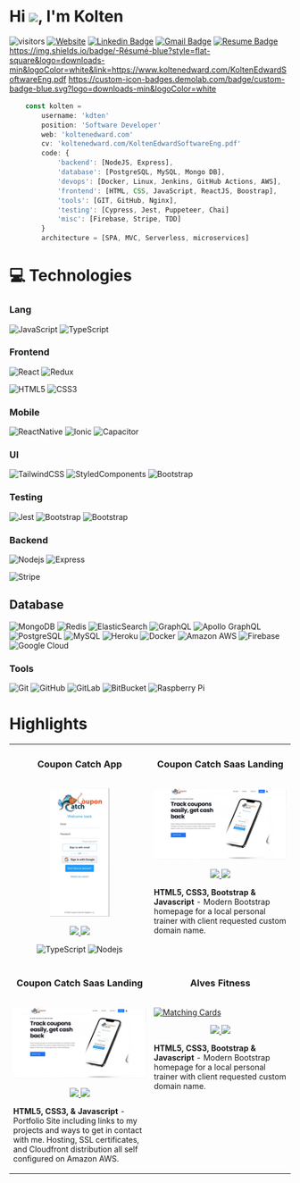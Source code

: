 <h1 align="left">Hi <img src="https://raw.githubusercontent.com/aemmadi/aemmadi/master/wave.gif" width="30">, I'm Kolten</h1>

![visitors](https://visitor-badge.laobi.icu/badge?page_id=kdten)
[![Website](https://img.shields.io/badge/-koltenedward.com-informational?style=flat-square&color=purple&logo=vercel&logoColor=white)](https://koltenedward.com)
[![Linkedin Badge](https://img.shields.io/badge/-Kolten_Edward-blue?style=flat-square&logo=Linkedin&logoColor=white&link=https://www.linkedin.com/in/koltenedward/)](https://www.linkedin.com/in/koltenedward/)
[![Gmail Badge](https://img.shields.io/badge/-koltenedward@proton.me-c14438?style=flat-square&logo=Gmail&logoColor=white&link=mailto:koltenedward@proton.me)](mailto:koltenedward@proton.me)
[![Resume Badge](https://custom-icon-badges.demolab.com/badge/custom-badge-blue.svg?logo=downloads-min&logoColor=white)](https://www.koltenedward.com/KoltenEdwardSoftwareEng.pdf)
https://img.shields.io/badge/-Résumé-blue?style=flat-square&logo=downloads-min&logoColor=white&link=https://www.koltenedward.com/KoltenEdwardSoftwareEng.pdf
https://custom-icon-badges.demolab.com/badge/custom-badge-blue.svg?logo=downloads-min&logoColor=white

```javascript
    const kolten =
        username: 'kdten'
        position: 'Software Developer'
        web: 'koltenedward.com'
        cv: 'koltenedward.com/KoltenEdwardSoftwareEng.pdf'
        code: {
            'backend': [NodeJS, Express],
            'database': [PostgreSQL, MySQL, Mongo DB],
            'devops': [Docker, Linux, Jenkins, GitHub Actions, AWS],
            'frontend': [HTML, CSS, JavaScript, ReactJS, Boostrap],
            'tools': [GIT, GitHub, Nginx],
            'testing': [Cypress, Jest, Puppeteer, Chai]
            'misc': [Firebase, Stripe, TDD]
        }
        architecture = [SPA, MVC, Serverless, microservices]
```
# 💻 Technologies
### Lang
![JavaScript](https://img.shields.io/badge/-JavaScript-black?style=flat-square&logo=javascript)
![TypeScript](https://img.shields.io/badge/-TypeScript-007ACC?style=flat-square&logo=typescript&logoColor=white)

### Frontend
![React](https://img.shields.io/badge/-React-black?style=flat-square&logo=react)
![Redux](https://img.shields.io/badge/-Redux-593D88?style=flat-square&logo=redux)

![HTML5](https://img.shields.io/badge/-HTML5-E34F26?style=flat-square&logo=html5&logoColor=white)
![CSS3](https://img.shields.io/badge/-CSS3-1572B6?style=flat-square&logo=css3)

### Mobile
![ReactNative](https://img.shields.io/badge/React_Native-20232A?style=flat-square&logo=react)
![Ionic](https://img.shields.io/badge/Ionic-3880FF?style=flat-square&logo=ionic)
![Capacitor](https://img.shields.io/badge/Capacitor-119EFF?style=flat-square&logo=Capacitor)

### UI
![TailwindCSS](https://img.shields.io/badge/Tailwind_CSS-38B2AC?style=flat-square&logo=tailwind-css)
![StyledComponents](https://img.shields.io/badge/styled--components-DB7093?style=flat-square&logo=styled-component)
![Bootstrap](https://img.shields.io/badge/Bootstrap-563D7C?style=flat-square&logo=bootstrap&logoColor=white)

### Testing
![Jest](https://img.shields.io/badge/Jest-323330?style=flat-square&logo=Jest&logoColor=white)
![Bootstrap](https://img.shields.io/badge/Bootstrap-563D7C?style=flat-square&logo=bootstrap&logoColor=white)
![Bootstrap](https://img.shields.io/badge/Bootstrap-563D7C?style=flat-square&logo=bootstrap&logoColor=white)


### Backend
![Nodejs](https://img.shields.io/badge/-Nodejs-black?style=flat-square&logo=Node.js)
![Express](https://img.shields.io/badge/-Express.js-404D59?style=flat-square&logo=Express)

![Stripe](https://img.shields.io/badge/Stripe-626CD9?style=flat-square&logo=Stripe)


## Database
![MongoDB](https://img.shields.io/badge/-MongoDB-black?style=flat-square&logo=mongodb)
![Redis](https://img.shields.io/badge/-Redis-black?style=flat-square&logo=Redis)
![ElasticSearch](https://img.shields.io/badge/-ElasticSearch-005571?style=flat-square&logo=elasticsearch)
![GraphQL](https://img.shields.io/badge/-GraphQL-E10098?style=flat-square&logo=graphql)
![Apollo GraphQL](https://img.shields.io/badge/-Apollo%20GraphQL-311C87?style=flat-square&logo=apollo-graphql)
![PostgreSQL](https://img.shields.io/badge/-PostgreSQL-336791?style=flat-square&logo=postgresql)
![MySQL](https://img.shields.io/badge/-MySQL-black?style=flat-square&logo=mysql)
![Heroku](https://img.shields.io/badge/-Heroku-430098?style=flat-square&logo=heroku)
![Docker](https://img.shields.io/badge/-Docker-black?style=flat-square&logo=docker)
![Amazon AWS](https://img.shields.io/badge/Amazon%20AWS-232F3E?style=flat-square&logo=amazon-aws)
![Firebase](https://img.shields.io/badge/Firebase-232F7E?style=flat-square&logo=firebase)
![Google Cloud](https://img.shields.io/badge/Google%20Cloud-black?style=flat-square&logo=google-cloud)

### Tools
![Git](https://img.shields.io/badge/-Git-black?style=flat-square&logo=git)
![GitHub](https://img.shields.io/badge/-GitHub-181717?style=flat-square&logo=github)
![GitLab](https://img.shields.io/badge/-GitLab-FCA121?style=flat-square&logo=gitlab)
![BitBucket](https://img.shields.io/badge/-BitBucket-darkblue?style=flat-square&logo=bitbucket)
![Raspberry Pi](https://img.shields.io/badge/-Raspberry%20Pi-C51A4A?style=flat-square&logo=Raspberry-Pi)


<h1 align="left">Highlights</h1>


<table>
  
  <tr>
    <td width="50%" valign="top" style="text-align: center; vertical-align: middle;">
      <h3>Coupon Catch App</h3>
        <br />
        <a target="_blank" href="https://couponcatchapp.com/" style="display: inline-block;">
            <img src="https://github.com/kdten/kdten/blob/main/ccapppreview.gif?raw=true" height="230"  alt="Coupon Catch App"/>
        </a>
        <br />
        <p align="center">
          
  <a href="https://couponcatchapp.com/" target="_blank">
    <img src="https://img.shields.io/badge/-Repository-181717?style=flat-square&logo=github"/>
  </a>  
  <a href="https://couponcatchapp.com/" target="_blank">
    <img src="https://img.shields.io/badge/-Live-181717?style=flat-square&logo=vercel"/>
  </a>
      </p>

![TypeScript](https://img.shields.io/badge/-TypeScript-007ACC?style=flat-square&logo=typescript&logoColor=white)
![Nodejs](https://img.shields.io/badge/-Nodejs-black?style=flat-square&logo=Node.js)
</td>



<td width="50%" valign="top">
      <h3 align="center">Coupon Catch Saas Landing</h3>
        <br />
        <a target="_blank" href="https://koltenedward.com">
          <img src="https://github.com/kdten/kdten/blob/main/cclandingpreview.gif?raw=true" width="100%" alt="Portfolio"/>
        </a>
        <br />
        <p align="center">
          
  <a href="https://github.com/kdten/Portfolio" target="_blank">
    <img src="https://img.shields.io/static/v1?label=|&message=REPO&color=23555f&style=plastic&logo=github&logo-color=white"/>
  </a>
  <a href="https://koltenedward.com" target="_blank">
    <img src="https://img.shields.io/static/v1?label=|&message=WEBSITE&color=cdf998&style=plastic&logo=wordpress&logo-color=white"/>
  </a>
      </p>
        <p><strong>HTML5, CSS3, Bootstrap & Javascript</strong> - Modern Bootstrap homepage for a local personal trainer with client requested custom domain name.</p>
    </td>


  </tr>
  
  <tr>
    <td width="50%" valign="top">
      <h3 align="center">Coupon Catch Saas Landing</h3>
      <br />
        <a target="_blank" href="https://koltenedward.com">
          <img src="https://github.com/kdten/kdten/blob/main/cclandingpreview.gif?raw=true" width="100%" alt="Portfolio"/>
        </a>
      <br />
        <p align="center">
  <a href="https://github.com/kdten/Portfolio" target="_blank">
    <img src="https://img.shields.io/static/v1?label=|&message=REPO&color=23555f&style=plastic&logo=github&logo-color=white"/>
  </a>
  <a href="https://koltenedward.com" target="_blank">
    <img src="https://img.shields.io/static/v1?label=|&message=WEBSITE&color=cdf998&style=plastic&logo=wordpress&logo-color=white"/>
  </a>
      </p>
        <p><strong>HTML5, CSS3, & Javascript</strong> - Portfolio Site including links to my projects and ways to get in contact with me. Hosting, SSL certificates, and Cloudfront distribution all self configured on Amazon AWS.</p>
    </td>
    <td width="50%" valign="top">
      <h3 align="center">Alves Fitness</h3>
        <br />
        <a target="_blank" href="#">
          <img src="images/gif3.gif" width="100%" alt="Matching Cards"/>
        </a>
        <br />
        <p align="center">
          
  <a href="#" target="_blank">
    <img src="https://img.shields.io/static/v1?label=|&message=REPO&color=23555f&style=plastic&logo=github&logo-color=white"/>
  </a>
  <a href="#" target="_blank">
    <img src="https://img.shields.io/static/v1?label=|&message=WEBSITE&color=cdf998&style=plastic&logo=wordpress&logo-color=white"/>
  </a>
      </p>
        <p><strong>HTML5, CSS3, Bootstrap & Javascript</strong> - Modern Bootstrap homepage for a local personal trainer with client requested custom domain name.</p>
    </td>
  </tr>
</table>



